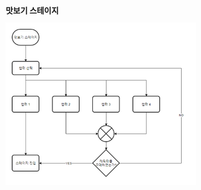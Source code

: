 ## 맛보기 스테이지
![설정 순서도](https://github.com/Pneum4/UOS-CatLovingParty/blob/master/%EC%8A%A4%EC%99%90%ED%94%BC_%EC%97%AD%EA%B8%B0%ED%9A%8D%EC%84%9C_%EC%8B%9C%EC%8A%A4%ED%85%9C/img/%EB%A7%9B%EB%B3%B4%EA%B8%B0%20%EC%8A%A4%ED%85%8C%EC%9D%B4%EC%A7%80.PNG)
